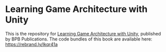 # Learning Game Architecture with Unity
This is the repository for [Learning Game Architecture with Unity](https://bpbonline.com/products/learning-game-architecture-with-unity?variant=44563823526088), published by BPB Publications. 
The code bundles of this book are available here: https://rebrand.ly/lkqr41a
